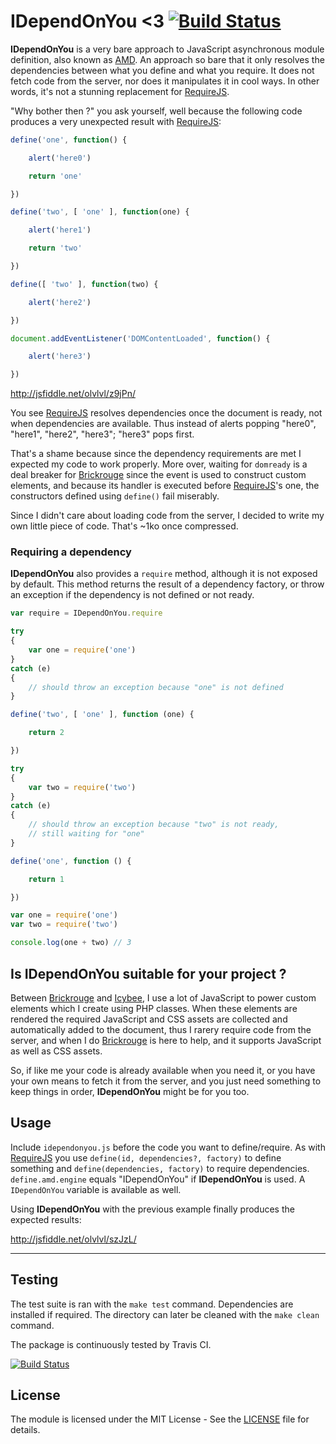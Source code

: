 # IDependOnYou <3 [![Build Status](https://travis-ci.org/olvlvl/IDependOnYou.svg?branch=master)](https://travis-ci.org/olvlvl/IDependOnYou)

**IDependOnYou** is a very bare approach to JavaScript asynchronous module definition, also known
as [AMD][]. An approach so bare that it only resolves the dependencies between what you define
and what you require. It does not fetch code from the server, nor does it manipulates it in cool
ways. In other words, it's not a stunning replacement for [RequireJS][].

"Why bother then ?" you ask yourself, well because the following code produces a very unexpected
result with [RequireJS][]:

```js
define('one', function() {

	alert('here0')

	return 'one'

})

define('two', [ 'one' ], function(one) {

	alert('here1')

	return 'two'

})

define([ 'two' ], function(two) {

	alert('here2')

})

document.addEventListener('DOMContentLoaded', function() {

	alert('here3')

})
```

http://jsfiddle.net/olvlvl/z9jPn/

You see [RequireJS][] resolves dependencies once the document is ready, not when dependencies are
available. Thus instead of alerts popping "here0", "here1", "here2", "here3"; "here3" pops first.

That's a shame because since the dependency requirements are met I expected my code to work
properly. More over, waiting for `domready` is a deal breaker for [Brickrouge][] since the
event is used to construct custom elements, and because its handler is executed before
[RequireJS][]'s one, the constructors defined using `define()` fail miserably.

Since I didn't care about loading code from the server, I decided to write my own little piece
of code. That's ~1ko once compressed.





### Requiring a dependency

**IDependOnYou** also provides a `require` method, although it is not exposed by default. This method returns the result of a dependency factory, or throw an exception if the dependency is not defined or not ready.

```js
var require = IDependOnYou.require

try
{
	var one = require('one')
}
catch (e)
{
	// should throw an exception because "one" is not defined
}

define('two', [ 'one' ], function (one) {

	return 2

})

try
{
	var two = require('two')
}
catch (e)
{
	// should throw an exception because "two" is not ready, 
	// still waiting for "one"
}

define('one', function () {

	return 1

})

var one = require('one')
var two = require('two')

console.log(one + two) // 3
```





## Is IDependOnYou suitable for your project ?

Between [Brickrouge][] and [Icybee][], I use a lot of JavaScript to power custom elements which I
create using PHP classes. When these elements are rendered the required JavaScript and CSS assets
are collected and automatically added to the document, thus I rarery require code from the server,
and when I do [Brickrouge][] is here to help, and it supports JavaScript as well as CSS assets.

So, if like me your code is already available when you need it, or you have your own means to fetch
it from the server, and you just need something to keep things in order, **IDependOnYou** might be
for you too.





## Usage

Include `idependonyou.js` before the code you want to define/require. As with [RequireJS][]
you use `define(id, dependencies?, factory)` to define something and
`define(dependencies, factory)` to require dependencies. `define.amd.engine` equals
"IDependOnYou" if **IDependOnYou** is used. A `IDependOnYou` variable is available as well.

Using **IDependOnYou** with the previous example finally produces the expected results:

http://jsfiddle.net/olvlvl/szJzL/





----------





## Testing

The test suite is ran with the `make test` command. Dependencies are installed if required.
The directory can later be cleaned with the `make clean` command.

The package is continuously tested by Travis CI.

[![Build Status](https://travis-ci.org/olvlvl/IDependOnYou.svg?branch=master)](https://travis-ci.org/olvlvl/IDependOnYou)





## License

The module is licensed under the MIT License - See the [LICENSE](LICENSE) file for details.





[AMD]: http://en.wikipedia.org/wiki/Asynchronous_module_definition
[Brickrouge]: http://brickrouge.org/
[Icybee]: http://icybee.org/
[RequireJS]: http://requirejs.org/